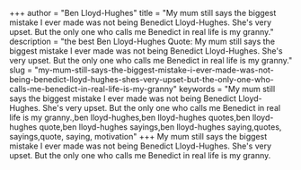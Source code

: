 +++
author = "Ben Lloyd-Hughes"
title = "My mum still says the biggest mistake I ever made was not being Benedict Lloyd-Hughes. She's very upset. But the only one who calls me Benedict in real life is my granny."
description = "the best Ben Lloyd-Hughes Quote: My mum still says the biggest mistake I ever made was not being Benedict Lloyd-Hughes. She's very upset. But the only one who calls me Benedict in real life is my granny."
slug = "my-mum-still-says-the-biggest-mistake-i-ever-made-was-not-being-benedict-lloyd-hughes-shes-very-upset-but-the-only-one-who-calls-me-benedict-in-real-life-is-my-granny"
keywords = "My mum still says the biggest mistake I ever made was not being Benedict Lloyd-Hughes. She's very upset. But the only one who calls me Benedict in real life is my granny.,ben lloyd-hughes,ben lloyd-hughes quotes,ben lloyd-hughes quote,ben lloyd-hughes sayings,ben lloyd-hughes saying,quotes, sayings,quote, saying, motivation"
+++
My mum still says the biggest mistake I ever made was not being Benedict Lloyd-Hughes. She's very upset. But the only one who calls me Benedict in real life is my granny.
